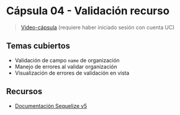 # Cápsula 04 - Validación recurso

> [Video-cápsula](https://drive.google.com/file/d/161Mn8ZMUKftoR0QD5Ujff071gxSlamn4/view?usp=sharing) (requiere haber iniciado sesión con cuenta UC)

## Temas cubiertos
- Validación de campo `name` de organización
- Manejo de errores al validar organización
- Visualización de errores de validación en vista

## Recursos
- [Documentación Sequelize v5](https://sequelize.org/v5/index.html)
